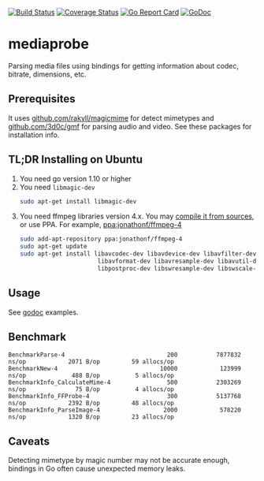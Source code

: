 [![Build Status](https://travis-ci.org/Arimeka/mediaprobe.svg?branch=master)](https://travis-ci.org/Arimeka/mediaprobe)
[![Coverage Status](https://coveralls.io/repos/github/Arimeka/mediaprobe/badge.svg?branch=master)](https://coveralls.io/github/Arimeka/mediaprobe?branch=master)
[![Go Report Card](https://goreportcard.com/badge/github.com/Arimeka/mediaprobe)](https://goreportcard.com/report/github.com/Arimeka/mediaprobe)
[![GoDoc](https://godoc.org/github.com/Arimeka/mediaprobe?status.svg)](https://pkg.go.dev/github.com/Arimeka/mediaprobe)

# mediaprobe

Parsing media files using bindings for getting information about codec, bitrate, dimensions, etc.

## Prerequisites

It uses [github.com/rakyll/magicmime](https://github.com/rakyll/magicmime) for detect mimetypes and
[github.com/3d0c/gmf](https://github.com/3d0c/gmf) for parsing audio and video. See these packages for installation info.

## TL;DR Installing on Ubuntu

1. You need go version 1.10 or higher
1. You need `libmagic-dev`
    ```bash
    sudo apt-get install libmagic-dev
    ```
1. You need ffmpeg libraries version 4.x. You may [compile it from sources](https://trac.ffmpeg.org/wiki/CompilationGuide/Ubuntu),
or use PPA. For example, [ppa:jonathonf/ffmpeg-4](https://launchpad.net/~jonathonf/+archive/ubuntu/ffmpeg-4)
    ```bash
    sudo add-apt-repository ppa:jonathonf/ffmpeg-4
    sudo apt-get update
    sudo apt-get install libavcodec-dev libavdevice-dev libavfilter-dev \
                          libavformat-dev libavresample-dev libavutil-dev \
                          libpostproc-dev libswresample-dev libswscale-dev
    ```
## Usage

See [godoc](https://godoc.org/github.com/Arimeka/mediaprobe) examples.

## Benchmark

```
BenchmarkParse-4                             200           7877832 ns/op            2071 B/op         59 allocs/op
BenchmarkNew-4                             10000            123999 ns/op             488 B/op          5 allocs/op
BenchmarkInfo_CalculateMime-4                500           2303269 ns/op              75 B/op          4 allocs/op
BenchmarkInfo_FFProbe-4                      300           5137768 ns/op            2392 B/op         48 allocs/op
BenchmarkInfo_ParseImage-4                  2000            578220 ns/op            1320 B/op         23 allocs/op
```

## Caveats

Detecting mimetype by magic number may not be accurate enough, bindings in Go often cause unexpected memory leaks.
